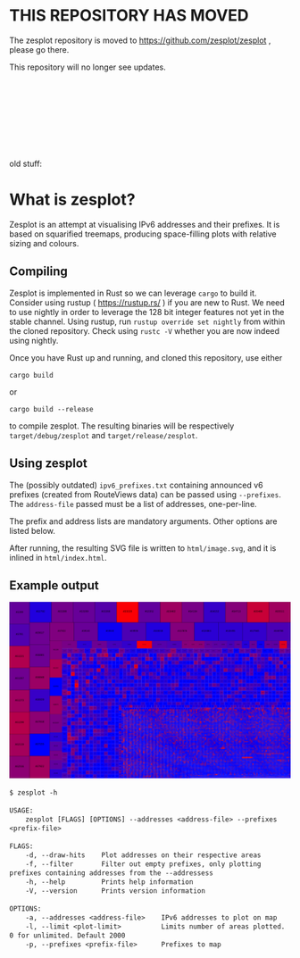 # THIS REPOSITORY HAS MOVED

The zesplot repository is moved to https://github.com/zesplot/zesplot , please go there.

This repository will no longer see updates.

<pre>








</pre>

old stuff:

# What is zesplot?

Zesplot is an attempt at visualising IPv6 addresses and their prefixes. It is
based on squarified treemaps, producing space-filling plots with relative
sizing and colours. 


## Compiling

Zesplot is implemented in Rust so we can leverage `cargo` to build it. Consider
using rustup ( https://rustup.rs/ ) if you are new to Rust. We need to use
nightly in order to leverage the 128 bit integer features not yet in the stable
channel. Using rustup, run `rustup override set nightly` from within the cloned
repository. Check using `rustc -V` whether you are now indeed using nightly.

Once you have Rust up and running, and cloned this repository, use either

	cargo build

or

	cargo build --release

to compile zesplot. The resulting binaries will be respectively
`target/debug/zesplot` and `target/release/zesplot`.

## Using zesplot

The (possibly outdated) `ipv6_prefixes.txt` containing announced v6 prefixes
(created from RouteViews data) can be passed using `--prefixes`. The
`address-file` passed must be a list of addresses, one-per-line.

The prefix and address lists are mandatory arguments. Other options are listed
below.

After running, the resulting SVG file is written to `html/image.svg`, and it is
inlined in `html/index.html`.


## Example output


![zesplot example output](doc/example_output.png)


```
$ zesplot -h

USAGE:
    zesplot [FLAGS] [OPTIONS] --addresses <address-file> --prefixes <prefix-file>

FLAGS:
    -d, --draw-hits    Plot addresses on their respective areas
    -f, --filter       Filter out empty prefixes, only plotting prefixes containing addresses from the --addressess
    -h, --help         Prints help information
    -V, --version      Prints version information

OPTIONS:
    -a, --addresses <address-file>    IPv6 addresses to plot on map
    -l, --limit <plot-limit>          Limits number of areas plotted. 0 for unlimited. Default 2000
    -p, --prefixes <prefix-file>      Prefixes to map
```
